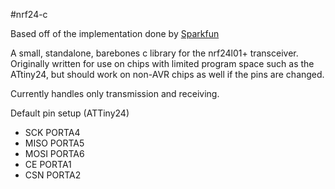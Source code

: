 #nrf24-c

Based off of the implementation done by [Sparkfun](https://www.sparkfun.com/products/8602)

A small, standalone, barebones c library for the nrf24l01+ transceiver. Originally written for use on chips with limited program space such as the ATtiny24, but should work on non-AVR chips as well if the pins are changed.

Currently handles only transmission and receiving.

Default pin setup (ATTiny24)

* SCK PORTA4
* MISO PORTA5
* MOSI PORTA6
* CE PORTA1
* CSN PORTA2